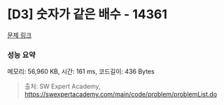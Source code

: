 # [D3] 숫자가 같은 배수 - 14361 

[문제 링크](https://swexpertacademy.com/main/code/problem/problemDetail.do?contestProbId=AYCnY9Kqu6YDFARx) 

### 성능 요약

메모리: 56,960 KB, 시간: 161 ms, 코드길이: 436 Bytes



> 출처: SW Expert Academy, https://swexpertacademy.com/main/code/problem/problemList.do
